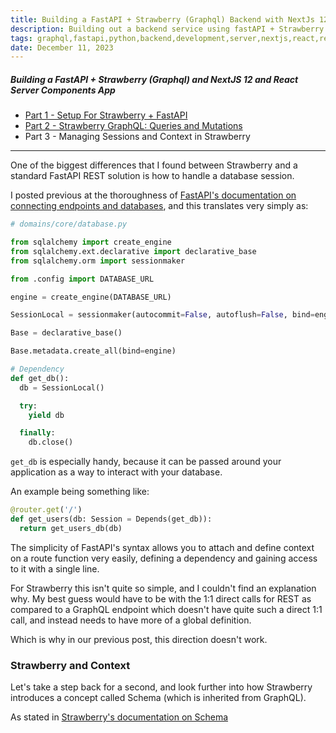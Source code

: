 ```yaml
---
title: Building a FastAPI + Strawberry (Graphql) Backend with NextJs 12 and React Server Components, Pt. 3
description: Building out a backend service using fastAPI + Strawberry graphql, Part 3
tags: graphql,fastapi,python,backend,development,server,nextjs,react,react server components
date: December 11, 2023
---
```


##### Building a FastAPI + Strawberry (Graphql) and NextJS 12 and React Server Components App

* [Part 1 - Setup For Strawberry + FastAPI](/articles/15-building-fastapi-strawberry-graphql-backend-nextjs-rsc-pt1.md)
* [Part 2 - Strawberry GraphQL: Queries and Mutations](/articles/16-building-fastapi-strawberry-nextjs-rsc-pt2)
* Part 3 - Managing Sessions and Context in Strawberry

---

One of the biggest differences that I found between Strawberry and a standard FastAPI REST solution is how to handle a database session.

I posted previous at the thoroughness of [FastAPI's documentation on connecting endpoints and databases](https://fastapi.tiangolo.com/tutorial/sql-databases/#create-the-database-tables), and this translates very simply as:

```python
# domains/core/database.py

from sqlalchemy import create_engine
from sqlalchemy.ext.declarative import declarative_base
from sqlalchemy.orm import sessionmaker

from .config import DATABASE_URL

engine = create_engine(DATABASE_URL)

SessionLocal = sessionmaker(autocommit=False, autoflush=False, bind=engine)

Base = declarative_base()

Base.metadata.create_all(bind=engine)

# Dependency
def get_db():
  db = SessionLocal()

  try:
    yield db

  finally:
    db.close()
```

`get_db` is especially handy, because it can be passed around your application as a way to interact with your database.

An example being something like:

```python
@router.get('/')
def get_users(db: Session = Depends(get_db)):
  return get_users_db(db)
```

The simplicity of FastAPI's syntax allows you to attach and define context on a route function very easily, defining a dependency and gaining access to it with a single line.

For Strawberry this isn't quite so simple, and I couldn't find an explanation why. My best guess would have to be with the 1:1 direct calls for REST as compared to a GraphQL endpoint which doesn't have quite such a direct 1:1 call, and instead needs to have more of a global definition.

Which is why in our previous post, this direction doesn't work.

### Strawberry and Context

Let's take a step back for a second, and look further into how Strawberry introduces a concept called Schema (which is inherited from GraphQL).

As stated in [Strawberry's documentation on Schema](https://strawberry.rocks/docs/types/schema)
